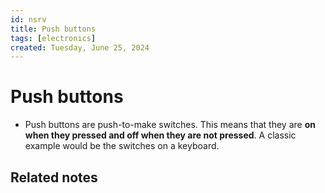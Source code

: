 ```yaml
---
id: nsrv
title: Push buttons
tags: [electronics]
created: Tuesday, June 25, 2024
---
```


# Push buttons

- Push buttons are push-to-make switches. This means that they are **on when
  they pressed and off when they are not pressed**. A classic example would be
  the switches on a keyboard.

## Related notes
